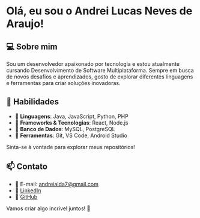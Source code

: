 # Olá, eu sou o Andrei Lucas Neves de Araujo!

## 💻 Sobre mim
Sou um desenvolvedor apaixonado por tecnologia e estou atualmente cursando Desenvolvimento de Software Multiplataforma. Sempre em busca de novos desafios e aprendizados, gosto de explorar diferentes linguagens e ferramentas para criar soluções inovadoras.

## 🚀 Habilidades
- 🔹 **Linguagens**: Java, JavaScript, Python, PHP
- 🔹 **Frameworks & Tecnologias**: React, Node.js
- 🔹 **Banco de Dados**: MySQL, PostgreSQL
- 🔹 **Ferramentas**: Git, VS Code, Android Studio

Sinta-se à vontade para explorar meus repositórios!

## 📫 Contato
- 📧 E-mail: andreialda7@gmail.com
- 💼 [LinkedIn](http://linkedin.com/in/andrei-lucas/)
- 🐙 [GitHub](https://github.com/andreilna)

Vamos criar algo incrível juntos! 🚀
